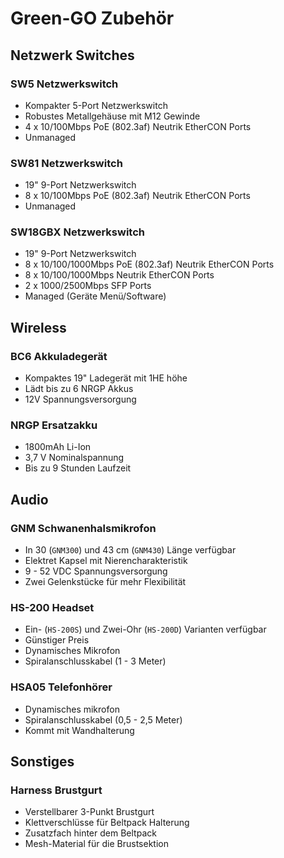 # Green-GO Zubehör

## Netzwerk Switches

### SW5 Netzwerkswitch

- Kompakter 5-Port Netzwerkswitch
- Robustes Metallgehäuse mit M12 Gewinde
- 4 x 10/100Mbps PoE (802.3af) Neutrik EtherCON Ports
- Unmanaged

### SW81 Netzwerkswitch

- 19" 9-Port Netzwerkswitch
- 8 x 10/100Mbps PoE (802.3af) Neutrik EtherCON Ports
- Unmanaged

### SW18GBX Netzwerkswitch

- 19" 9-Port Netzwerkswitch
- 8 x 10/100/1000Mbps PoE (802.3af) Neutrik EtherCON Ports
- 8 x 10/100/1000Mbps Neutrik EtherCON Ports
- 2 x 1000/2500Mbps SFP Ports
- Managed (Geräte Menü/Software)

## Wireless

### BC6 Akkuladegerät

- Kompaktes 19" Ladegerät mit 1HE höhe
- Lädt bis zu 6 NRGP Akkus
- 12V Spannungsversorgung

### NRGP Ersatzakku

- 1800mAh Li-Ion
- 3,7 V Nominalspannung
- Bis zu 9 Stunden Laufzeit

## Audio

### GNM Schwanenhalsmikrofon

- In 30 (`GNM300`) und 43 cm (`GNM430`) Länge verfügbar
- Elektret Kapsel mit Nierencharakteristik
- 9 - 52 VDC Spannungsversorgung
- Zwei Gelenkstücke für mehr Flexibilität

### HS-200 Headset

- Ein- (`HS-200S`) und Zwei-Ohr (`HS-200D`) Varianten verfügbar
- Günstiger Preis
- Dynamisches Mikrofon
- Spiralanschlusskabel (1 - 3 Meter)

### HSA05 Telefonhörer

- Dynamisches mikrofon
- Spiralanschlusskabel (0,5 - 2,5 Meter)
- Kommt mit Wandhalterung

## Sonstiges

### Harness Brustgurt

- Verstellbarer 3-Punkt Brustgurt
- Klettverschlüsse für Beltpack Halterung
- Zusatzfach hinter dem Beltpack
- Mesh-Material für die Brustsektion